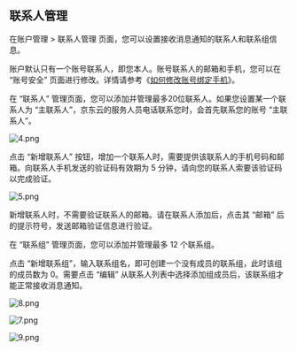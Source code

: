 ## 联系人管理

在账户管理 > 联系人管理 页面，您可以设置接收消息通知的联系人和联系组信息。

账户默认只有一个账号联系人，即您本人。账号联系人的邮箱和手机，您可以在 “账号安全” 页面进行修改。详情请参考《[如何修改账号绑定手机](http://www.jcloud.com/help/detail/1410/isCateLog/1)》。

在 “联系人” 管理页面，您可以添加并管理最多20位联系人。如果您设置某一个联系人为 “主联系人”，京东云的服务人员电话联系您时，会首先联系您的账号 “主联系人”。

![4.png](https://img1.jcloudcs.com/cms/8cd11ae0-cf78-42f6-939c-825861b4e58720170908143750.png)

点击 “新增联系人” 按钮，增加一个联系人时，需要提供该联系人的手机号码和邮箱。向联系人手机发送的验证码有效期为 5 分钟，请向您的联系人索要该验证码以完成验证。

![5.png](https://img1.jcloudcs.com/cms/53d293ca-3b26-4fbb-9909-fe34bc8b6c5a20170908143810.png)

新增联系人时，不需要验证联系人的邮箱。请在联系人添加后，点击其 “邮箱” 后的提示符号，发送邮箱验证信息进行验证。

在 “联系组” 管理页面，您可以添加并管理最多 12 个联系组。

点击 “新增联系组”，输入联系组名，即可创建一个没有成员的联系组，此时该组的成员数为 0。需要点击 “编辑” 从联系人列表中选择添加组成员后，该联系组才能正常接收消息通知。

![8.png](https://img1.jcloudcs.com/cms/425b9ae4-a1dc-4b2a-9174-3c4d7eb8c58020170908145407.png)

![7.png](http://img1.jcloudcs.com/cms/d9da4595-893c-4503-8d4f-f401a3324d1920170908145354.png)

![9.png](https://img1.jcloudcs.com/cms/939108bb-7b47-4c80-8781-d8b4b34ff20d20170908145420.png)